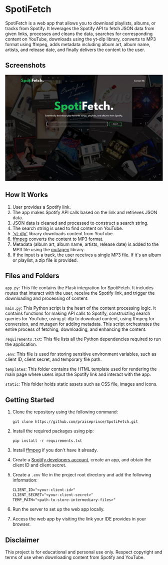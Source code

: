 # SpotiFetch

SpotiFetch is a web app that allows you to download playlists, albums, or tracks from Spotify. It leverages the Spotify API to fetch JSON data from given links, processes and cleans the data, searches for corresponding content on YouTube, downloads using the yt-dlp library, converts to MP3 format using ffmpeg, adds metadata including album art, album name, artists, and release date, and finally delivers the content to the user.

## Screenshots

![Screenshot](https://github.com/praiseprince/SpotiFetch/blob/main/static/styles/Assets/Readme%20Screenshot.png)

## How It Works

1. User provides a Spotify link.
2. The app makes Spotify API calls based on the link and retrieves JSON data.
3. JSON data is cleaned and processed to construct a search string.
4. The search string is used to find content on YouTube.
5. ['yt-dlp'](https://pypi.org/project/yt-dlp/) library downloads content from YouTube.
6. [ffmpeg](https://ffmpeg.org/documentation.html) converts the content to MP3 format.
7. Metadata (album art, album name, artists, release date) is added to the MP3 file using the [mutagen](https://pypi.org/project/mutagen/) library.
8. If the input is a track, the user receives a single MP3 file. If it's an album or playlist, a zip file is provided.

## Files and Folders

```app.py```: This file contains the Flask integration for SpotiFetch. It includes routes that interact with the user, receive the Spotify link, and trigger the downloading and processing of content.

```main.py```: This Python script is the heart of the content processing logic. It contains functions for making API calls to Spotify, constructing search queries for YouTube, using yt-dlp to download content, using ffmpeg for conversion, and mutagen for adding metadata. This script orchestrates the entire process of fetching, downloading, and enhancing the content.

```requirements.txt```: This file lists all the Python dependencies required to run the application.

```.env```: This file is used for storing sensitive environment variables, such as client ID, client secret, and temporary file path.

```templates```: This folder contains the HTML template used for rendering the main page where users input the Spotify link and interact with the app.

```static```: This folder holds static assets such as CSS file, images and icons.

## Getting Started

1. Clone the repository using the following command:
   ```
   git clone https://github.com/praiseprince/SpotiFetch.git
   ```

2. Install the required packages using pip:
   ```
   pip install -r requirements.txt
   ```
3. Install [ffmpeg](https://ffmpeg.org/download.html) if you don't have it already.
4. Create a [Spotify developers account](https://developer.spotify.com/dashboard/), create an app, and obtain the client ID and client secret.
5. Create a ```.env``` file in the project root directory and add the following information:
   ```
   CLIENT_ID="<your-client-id>"
   CLIENT_SECRET="<your-client-secret>"
   TEMP_PATH="<path-to-store-intermediary-files>"
   ```
6. Run the server to set up the web app locally.
7. Access the web app by visiting the link your IDE provides in your browser.

## Disclaimer
This project is for educational and personal use only. Respect copyright and terms of use when downloading content from Spotify and YouTube.

